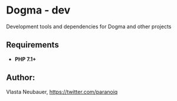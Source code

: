Dogma - dev
===========

Development tools and dependencies for Dogma and other projects


Requirements
--------
 - **PHP 7.1+**


Author:
--------
Vlasta Neubauer, https://twitter.com/paranoiq
